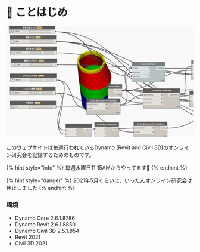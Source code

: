 # 🚀 ことはじめ



![マンホールのようす](<.gitbook/assets/image (1) (1) (1) (1) (1).png>)

このウェブサイトは毎週行われているDynamo (Revit and Civil 3D)のオンライン研究会を記録するためのものです。

{% hint style="info" %}
毎週木曜日11:15AMからやってます👊
{% endhint %}

{% hint style="danger" %}
2021年5月くらいに、いったんオンライン研究会は休止しました
{% endhint %}

### 環境

* Dynamo Core 2.6.1.8786
* Dynamo Revit 2.6.1.8850
* Dynamo Civil 3D 2.5.1.854
* Revit 2021
* Civil 3D 2021
